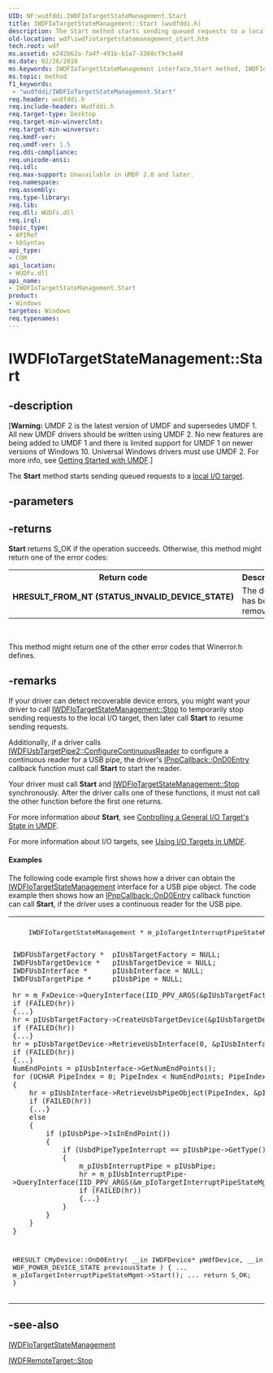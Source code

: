 ```yaml
---
UID: NF:wudfddi.IWDFIoTargetStateManagement.Start
title: IWDFIoTargetStateManagement::Start (wudfddi.h)
description: The Start method starts sending queued requests to a local I/O target.
old-location: wdf\iwdfiotargetstatemanagement_start.htm
tech.root: wdf
ms.assetid: e242b62a-7a4f-491b-b1a7-3388cf9c5a40
ms.date: 02/26/2018
ms.keywords: IWDFIoTargetStateManagement interface,Start method, IWDFIoTargetStateManagement.Start, IWDFIoTargetStateManagement::Start, Start, Start method, Start method,IWDFIoTargetStateManagement interface, UMDFIoTargetObjectRef_931a0267-704f-44f7-8f52-0344afb86f81.xml, umdf.iwdfiotargetstatemanagement_start, wdf.iwdfiotargetstatemanagement_start, wudfddi/IWDFIoTargetStateManagement::Start
ms.topic: method
f1_keywords:
 - "wudfddi/IWDFIoTargetStateManagement.Start"
req.header: wudfddi.h
req.include-header: Wudfddi.h
req.target-type: Desktop
req.target-min-winverclnt: 
req.target-min-winversvr: 
req.kmdf-ver: 
req.umdf-ver: 1.5
req.ddi-compliance: 
req.unicode-ansi: 
req.idl: 
req.max-support: Unavailable in UMDF 2.0 and later.
req.namespace: 
req.assembly: 
req.type-library: 
req.lib: 
req.dll: WUDFx.dll
req.irql: 
topic_type:
- APIRef
- kbSyntax
api_type:
- COM
api_location:
- WUDFx.dll
api_name:
- IWDFIoTargetStateManagement.Start
product:
- Windows
targetos: Windows
req.typenames: 
---
```


# IWDFIoTargetStateManagement::Start


## -description


<p class="CCE_Message">[<b>Warning:</b> UMDF 2 is the latest version of UMDF and supersedes UMDF 1.  All new UMDF drivers should be written using UMDF 2.  No new features are being added to UMDF 1 and there is limited support for UMDF 1 on newer versions of Windows 10.  Universal Windows drivers must use UMDF 2.  For more info, see <a href="https://docs.microsoft.com/windows-hardware/drivers/wdf/getting-started-with-umdf-version-2">Getting Started with UMDF</a>.]

The <b>Start</b> method starts sending queued requests to a <a href="https://docs.microsoft.com/windows-hardware/drivers/wdf/general-i-o-targets-in-umdf">local  I/O target</a>.


## -parameters






## -returns



<b>Start</b> returns S_OK if the operation succeeds. Otherwise, this method might return one of the error codes:

<table>
<tr>
<th>Return code</th>
<th>Description</th>
</tr>
<tr>
<td width="40%">
<dl>
<dt><b>HRESULT_FROM_NT (STATUS_INVALID_DEVICE_STATE)</b></dt>
</dl>
</td>
<td width="60%">
The device has been removed.

</td>
</tr>
</table>
 

This method might return one of the other error codes that Winerror.h defines.




## -remarks



If your driver can detect recoverable device errors, you might want your driver to call <a href="https://docs.microsoft.com/windows-hardware/drivers/ddi/wudfddi/nf-wudfddi-iwdfiotargetstatemanagement-stop">IWDFIoTargetStateManagement::Stop</a> to temporarily stop sending requests to the local I/O target, then later call <b>Start</b> to resume sending requests.

Additionally, if a driver calls <a href="https://docs.microsoft.com/windows-hardware/drivers/ddi/wudfusb/nf-wudfusb-iwdfusbtargetpipe2-configurecontinuousreader">IWDFUsbTargetPipe2::ConfigureContinuousReader</a> to configure a continuous reader for a USB pipe, the driver's <a href="https://docs.microsoft.com/windows-hardware/drivers/ddi/wudfddi/nf-wudfddi-ipnpcallback-ond0entry">IPnpCallback::OnD0Entry</a> callback function must call <b>Start</b> to start the reader.

Your driver must call <b>Start</b> and <a href="https://docs.microsoft.com/windows-hardware/drivers/ddi/wudfddi/nf-wudfddi-iwdfiotargetstatemanagement-stop">IWDFIoTargetStateManagement::Stop</a> synchronously. After the driver calls one of these functions, it must not call the other function before the first one returns.

For more information about <b>Start</b>, see <a href="https://docs.microsoft.com/windows-hardware/drivers/wdf/controlling-a-general-i-o-target-s-state-in-umdf">Controlling a General I/O Target's State in UMDF</a>. 

For more information about I/O targets, see <a href="https://docs.microsoft.com/windows-hardware/drivers/wdf/using-i-o-targets-in-umdf">Using I/O Targets in UMDF</a>. 


#### Examples

The following code example first shows how a driver can obtain the <a href="https://docs.microsoft.com/windows-hardware/drivers/ddi/wudfddi/nn-wudfddi-iwdfiotargetstatemanagement">IWDFIoTargetStateManagement</a> interface for a USB pipe object. The code example then  shows how an <a href="https://docs.microsoft.com/windows-hardware/drivers/ddi/wudfddi/nf-wudfddi-ipnpcallback-ond0entry">IPnpCallback::OnD0Entry</a> callback function can call <b>Start</b>, if the driver uses a continuous reader for the USB pipe. 

<div class="code"><span codelanguage=""><table>
<tr>
<th></th>
</tr>
<tr>
<td>
<pre>
    IWDFIoTargetStateManagement * m_pIoTargetInterruptPipeStateMgmt = NULL;

    IWDFUsbTargetFactory *  pIUsbTargetFactory = NULL;
    IWDFUsbTargetDevice *   pIUsbTargetDevice = NULL;
    IWDFUsbInterface *      pIUsbInterface = NULL;
    IWDFUsbTargetPipe *     pIUsbPipe = NULL;

    hr = m_FxDevice->QueryInterface(IID_PPV_ARGS(&pIUsbTargetFactory));
    if (FAILED(hr))
    {...}
    hr = pIUsbTargetFactory->CreateUsbTargetDevice(&pIUsbTargetDevice);
    if (FAILED(hr))
    {...}
    hr = pIUsbTargetDevice->RetrieveUsbInterface(0, &pIUsbInterface);
    if (FAILED(hr))
    {...}
    NumEndPoints = pIUsbInterface->GetNumEndPoints();
    for (UCHAR PipeIndex = 0; PipeIndex < NumEndPoints; PipeIndex++)
    {
        hr = pIUsbInterface->RetrieveUsbPipeObject(PipeIndex, &pIUsbPipe);
        if (FAILED(hr))
        {...}
        else
        {
            if (pIUsbPipe->IsInEndPoint())
            {
                if (UsbdPipeTypeInterrupt == pIUsbPipe->GetType())
                {
                    m_pIUsbInterruptPipe = pIUsbPipe;
                    hr = m_pIUsbInterruptPipe->QueryInterface(IID_PPV_ARGS(&m_pIoTargetInterruptPipeStateMgmt));
                    if (FAILED(hr))
                    {...}
                }
            }
        }
    } 

HRESULT
CMyDevice::OnD0Entry(
    __in IWDFDevice*  pWdfDevice,
    __in WDF_POWER_DEVICE_STATE  previousState
    )
{
...
    m_pIoTargetInterruptPipeStateMgmt->Start();
...
    return S_OK;
}</pre>
</td>
</tr>
</table></span></div>



## -see-also




<a href="https://docs.microsoft.com/windows-hardware/drivers/ddi/wudfddi/nn-wudfddi-iwdfiotargetstatemanagement">IWDFIoTargetStateManagement</a>



<a href="https://docs.microsoft.com/windows-hardware/drivers/ddi/wudfddi/nf-wudfddi-iwdfremotetarget-stop">IWDFRemoteTarget::Stop</a>
 

 

